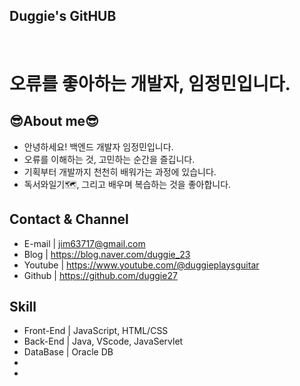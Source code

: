 ## Duggie's GitHUB

<br>

# 오류를 좋아하는 개발자, 임정민입니다.

## 😎About me😎
- 안녕하세요! 백엔드 개발자 임정민입니다.
- 오류를 이해하는 것, 고민하는 순간을 즐깁니다.
- 기획부터 개발까지 천천히 배워가는 과정에 있습니다.
- 독서와일기🗺️, 그리고 배우며 복습하는 것을 좋아합니다.

## Contact & Channel
- E-mail | jim63717@gmail.com
- Blog | https://blog.naver.com/duggie_23
- Youtube | https://www.youtube.com/@duggieplaysguitar
- Github | https://github.com/duggie27


## Skill
- Front-End | JavaScript, HTML/CSS
- Back-End | Java, VScode, JavaServlet
- DataBase | Oracle DB
- 
- 
